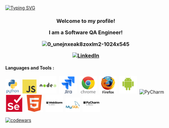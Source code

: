 [![Typing SVG](https://readme-typing-svg.herokuapp.com?color=%2336BCF7&lines=QA+Enginner)](https://git.io/typing-svg)
 
 
 <h3 align="center">
Welcome to my profile!

I am a Software QA Engineer!

![0_unejnxeak8zoxlm2-1024x545](https://user-images.githubusercontent.com/125695479/220458875-4be88bc2-4873-4434-9955-5f2beffb947c.jpeg)


[![LinkedIn](https://img.shields.io/badge/-LinkedIn-090909?style=for-the-badge&logo=linkedin&logoColor=007BB6)](https://www.linkedin.com/in/oksana-pleskun)

 #### Languages and Tools :
  <img src=https://github.com/devicons/devicon/blob/master/icons/python/python-original-wordmark.svg title="Python" alt="Python" width="45" height="45"/>&nbsp;
    <img src="https://github.com/devicons/devicon/blob/master/icons/javascript/javascript-original.svg" title="JavaScript" alt="JavaScript" width="45"       height="45"/>&nbsp;
    <img src="https://github.com/devicons/devicon/blob/master/icons/nodejs/nodejs-original-wordmark.svg" title="NodeJS" alt="NodeJS" width="55" height="55"/>&nbsp;
     <img src="https://github.com/devicons/devicon/blob/master/icons/jira/jira-original-wordmark.svg" title="Jira" alt="Jira" width="55"/>&nbsp;
     <img src="https://github.com/devicons/devicon/blob/master/icons/chrome/chrome-original-wordmark.svg" title="Chrome" alt="Chrome" width="55" height="55"/>&nbsp;
      <img src="https://github.com/devicons/devicon/blob/master/icons/firefox/firefox-original-wordmark.svg" title="Firefox" alt="Firefox" width="55"/>&nbsp; 
       <img src="https://github.com/devicons/devicon/blob/master/icons/android/android-original-wordmark.svg" title="Android" alt="Android" width="55"/>&nbsp; 
        <img src="https://blog.jetbrains.com/wp-content/uploads/2019/01/pycharm_icon.svg" width="40" height="40"  alt="PyCharm"/>
        <img src="https://github.com/devicons/devicon/blob/master/icons/selenium/selenium-original.svg" title="Selenium" alt="Selenium" width="55"/>&nbsp; 
           <img src="https://github.com/devicons/devicon/blob/master/icons/html5/html5-original.svg" title="HTML5" alt="HTML" width="55" height="55"/>&nbsp;
       <img src="https://github.com/devicons/devicon/blob/master/icons/webstorm/webstorm-original-wordmark.svg" title="Webstorm" alt="Webstorm" width="55"/>&nbsp; 
         <img src="https://github.com/devicons/devicon/blob/master/icons/mysql/mysql-original-wordmark.svg" title="MySQL"  alt="MySQL" width="45" height="45"/>&nbsp; 
           <img src="https://github.com/devicons/devicon/blob/master/icons/pycharm/pycharm-original-wordmark.svg" title="PyCharm" alt="PyCharm" width="55"/>&nbsp;
  
[![codewars](https://www.codewars.com/users/Oksana%20Pleskun/badges/micro)](https://www.codewars.com/users/Oksana%20Pleskun)

